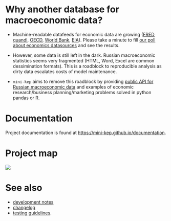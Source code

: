 Why another database for macroeconomic data?
============================================

- Machine-readable datafeeds for economic data are growing ([FRED](https://research.stlouisfed.org/docs/api/fred/), 
  [quandl](https://blog.quandl.com/api-for-economic-data), 
  [OECD](https://data.oecd.org/api), 
  [World Bank](https://datahelpdesk.worldbank.org/knowledgebase/topics/125589), 
  [EIA](https://www.eia.gov/opendata/)). Please take a minute to fill [our poll about economics datasources](https://goo.gl/2wY43R) and see the results.  

- However, some data is still left in the dark. Russian macroeconomic statistics seems very fragmented (HTML, Word, Excel are common dessimination formats). This is a roadblock to reproducible analysis as dirty data escalates costs of model maintenance.      

- ```mini-kep``` aims to remove this roadblock by providing 
  [public API for Russian macroeconomic data](http://mini-kep.herokuapp.com/) 
  and examples of economic research/business planning/marketing  problems solved in python pandas or R.
  

Documentation 
=============

Project documentation is found at <https://mini-kep.github.io/documentation>.

Project map 
===========

![](https://user-images.githubusercontent.com/9265326/32145726-59b4cec6-bcde-11e7-8d58-ef67f4224411.png)


See also
========
- [development notes](DEV.md) 
- [changelog](changelog.md)
- [testing guidelines](https://github.com/mini-kep/intro/blob/master/testing_guidelines/README.md).
